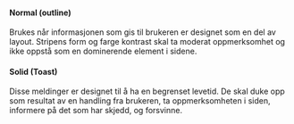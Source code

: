 #### Normal (outline)
Brukes når informasjonen som gis til brukeren er designet som en del av layout. Stripens form og farge kontrast skal ta moderat oppmerksomhet og ikke oppstå som en dominerende element i sidene. 

#### Solid (Toast)
Disse meldinger er designet til å ha en begrenset levetid. De skal duke opp som resultat av en handling fra brukeren, ta oppmerksomheten i siden, informere på det som har skjedd, og forsvinne.
